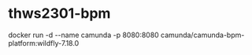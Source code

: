 # thws2301-bpm


docker run -d --name camunda -p 8080:8080 camunda/camunda-bpm-platform:wildfly-7.18.0